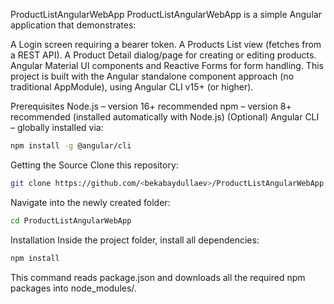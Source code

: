 ProductListAngularWebApp
ProductListAngularWebApp is a simple Angular application that demonstrates:

A Login screen requiring a bearer token.
A Products List view (fetches from a REST API).
A Product Detail dialog/page for creating or editing products.
Angular Material UI components and Reactive Forms for form handling.
This project is built with the Angular standalone component approach (no traditional AppModule), using Angular CLI v15+ (or higher).

Prerequisites
Node.js – version 16+ recommended
npm – version 8+ recommended (installed automatically with Node.js)
(Optional) Angular CLI – globally installed via:
```bash
npm install -g @angular/cli
```
Getting the Source
Clone this repository:
```bash
git clone https://github.com/<bekabaydullaev>/ProductListAngularWebApp.git
```
Navigate into the newly created folder:
```bash
cd ProductListAngularWebApp
```
Installation
Inside the project folder, install all dependencies:

```bash
npm install
```
This command reads package.json and downloads all the required npm packages into node_modules/.

